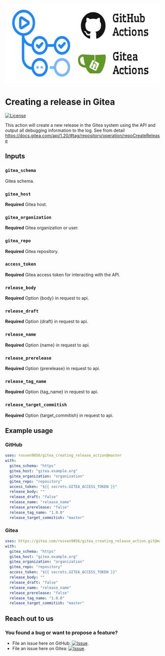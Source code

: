 <p align="center">
    <img width="560" height="260" src="docs/image/github_gitea_actions.jpg" alt="github gitea actions">
</p>

# Creating a release in Gitea

[![License](https://img.shields.io/github/license/rosven9856/gitea_creating_release_action)](https://github.com/rosven9856/gitea_creating_release_action/blob/master/LICENSE)

This action will create a new release in the Gitea system using the API and output all debugging information to the log.
See from detail https://docs.gitea.com/api/1.20/#tag/repository/operation/repoCreateRelease

## Inputs

### `gitea_schema`
Gitea schema.

### `gitea_host`
**Required** Gitea host.

### `gitea_organization`
**Required** Gitea organization or user.

### `gitea_repo`
**Required** Gitea repository.

### `access_token`
**Required** Gitea access token for interacting with the API.

### `release_body`
**Required** Option {body} in request to api.

### `release_draft`
**Required** Option {draft} in request to api.

### `release_name`
**Required** Option {name} in request to api.

### `release_prerelease`
**Required** Option {prerelease} in request to api.

### `release_tag_name`
**Required** Option {tag_name} in request to api.

### `release_target_commitish`
**Required** Option {target_commitish} in request to api.

## Example usage

### GitHub
```yml
uses: rosven9856/gitea_creating_release_action@master
with:
  gitea_schema: "https"
  gitea_host: "gitea.example.org"
  gitea_organization: "organization"
  gitea_repo: "repository"
  access_token: "${{ secrets.GITEA_ACCESS_TOKEN }}"
  release_body: ""
  release_draft: "false"
  release_name: "release_name"
  release_prerelease: "false"
  release_tag_name: "1.0.0"
  release_target_commitish: "master"
```

### Gitea
```yml
uses: https://gitea.com/rosven9856/gitea_creating_release_action.git@master
with:
  gitea_schema: "https"
  gitea_host: "gitea.example.org"
  gitea_organization: "organization"
  gitea_repo: "repository"
  access_token: "${{ secrets.GITEA_ACCESS_TOKEN }}"
  release_body: ""
  release_draft: "false"
  release_name: "release_name"
  release_prerelease: "false"
  release_tag_name: "1.0.0"
  release_target_commitish: "master"
```

## Reach out to us

### You found a bug or want to propose a feature?

* File an issue here on GitHub: [![Issue](https://img.shields.io/badge/-Create%20Issue-6cc644.svg?logo=github&maxAge=31557600)](https://github.com/rosven9856/gitea_creating_release_action/issues/new).
* File an issue here on Gitea: [![Issue](https://img.shields.io/badge/-Create%20Issue-6cc644.svg?logo=gitea&maxAge=31557600)](https://gitea.com/rosven9856/gitea_creating_release_action/issues/new).
